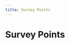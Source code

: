 ```yaml
---
title: Survey Points
---
```

# Survey Points

<!-- https://stackoverflow.com/questions/15829048/best-way-to-import-coordinates-from-gpx-file-and-display-using-google-maps-api -->

<script src="https://ajax.googleapis.com/ajax/libs/jquery/3.3.1/jquery.min.js"></script>
<div id="map" style="height:525px; width:525px;"></div>
<script>
function initMap() {
    var spainsHall = new google.maps.LatLng(51.970927,0.4396255);
    var mapOptions = {
        center: spainsHall,
        zoom: 16,
        mapTypeId: google.maps.MapTypeId.SATELLITE
    };
    var map = new google.maps.Map(document.getElementById('map'), mapOptions);
    $.ajax({
        type: "GET",
        url: "https://raw.githubusercontent.com/joejcollins/atlanta-shore/master/data/raw/spains-hall-waypoints-regular-30m.gpx",
        dataType: "xml",
        success: function (xml) {
            var points = [];
            var bounds = new google.maps.LatLngBounds();
            $(xml).find("wpt").each(function () {
                    var lat = $(this).attr("lat");
                    var lon = $(this).attr("lon");
                    var position = new google.maps.LatLng(lat, lon);
                    var label = $(this).text()
                    marker = new google.maps.Marker({
                        position: position,
                        label: label,
                        map: map
                    });
                    bounds.extend(position);
            });
            map.fitBounds(bounds);
        }
    });
}
</script>
<script async defer src="https://maps.googleapis.com/maps/api/js?key=AIzaSyBHCMGq3m39ZUjAw6FbBqZ2L_I9JHGHO2c&callback=initMap"></script>